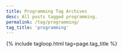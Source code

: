 ```yaml
---
title: Programming Tag Archives
desc: All posts tagged programming.
permalink: /tag/programming/
tag_title: 'programming'
---
```

{% include tagloop.html tag=page.tag_title %}